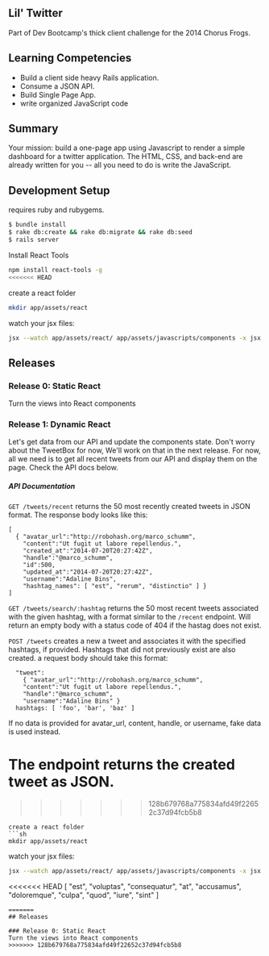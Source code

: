 ## Lil' Twitter

Part of Dev Bootcamp's thick client challenge for the 2014 Chorus Frogs.

## Learning Competencies

- Build a client side heavy Rails application.
- Consume a JSON API.
- Build Single Page App.
- write organized JavaScript code

## Summary

Your mission: build a one-page app using  Javascript to render a simple dashboard for a twitter application. The HTML, CSS, and back-end are already written for you -- all you need to do is write the JavaScript.

## Development Setup

requires ruby and rubygems.
```sh
$ bundle install
$ rake db:create && rake db:migrate && rake db:seed
$ rails server
```

Install React Tools
```sh
npm install react-tools -g
<<<<<<< HEAD

```
create a react folder
```sh
mkdir app/assets/react
```
watch your jsx files:
```sh
jsx --watch app/assets/react/ app/assets/javascripts/components -x jsx

```
## Releases

### Release 0: Static React
Turn the views into React components

### Release 1: Dynamic React
Let's get data from our API and update the components state. Don't worry about the TweetBox for now,
We'll work on that in the next release. For now, all we need is to get all recent tweets from our API and display them on the page.
Check the API docs below.

##### API Documentation

`GET /tweets/recent` returns the 50 most recently created tweets in JSON format. The response body looks like this:

  ```
  [
    { "avatar_url":"http://robohash.org/marco_schumm",
      "content":"Ut fugit ut labore repellendus.",
      "created_at":"2014-07-20T20:27:42Z",
      "handle":"@marco_schumm",
      "id":500,
      "updated_at":"2014-07-20T20:27:42Z",
      "username":"Adaline Bins",
      "hashtag_names": [ "est", "rerum", "distinctio" ] }
  ]
  ```

`GET /tweets/search/:hashtag` returns the 50 most recent tweets associated with the given hashtag, with a format similar to the `/recent` endpoint. Will return an empty body with a status code of 404 if the hastag does not exist.

`POST /tweets` creates a new a tweet and associates it with the specified hashtags, if provided. Hashtags that did not previously exist are also created. a request body should take this format:

  ```
    "tweet":
      { "avatar_url":"http://robohash.org/marco_schumm",
      "content":"Ut fugit ut labore repellendus.",
      "handle":"@marco_schumm",
      "username":"Adaline Bins" }
    hashtags: [ 'foo', 'bar', 'baz' ]
  ```

If no data is provided for avatar_url, content, handle, or username, fake data is used instead.

The endpoint returns the created tweet as JSON.
=======
>>>>>>> 128b679768a775834afd49f22652c37d94fcb5b8

```
create a react folder
```sh
mkdir app/assets/react
```
watch your jsx files:
```sh
jsx --watch app/assets/react/ app/assets/javascripts/components -x jsx

```
<<<<<<< HEAD
  [ "est",
    "voluptas",
    "consequatur",
    "at",
    "accusamus",
    "doloremque",
    "culpa",
    "quod",
    "iure",
    "sint" ]
```
=======
## Releases

### Release 0: Static React
Turn the views into React components
>>>>>>> 128b679768a775834afd49f22652c37d94fcb5b8
